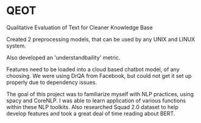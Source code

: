 # QEOT
Qualitative Evaluation of Text for Cleaner Knowledge Base

Created 2 preprocessing models, that can be used by any UNIX and LINUX system.

Also developed an 'understandbaility' metric. 
 
 Features need to be loaded into a cloud based chatbot model, of any choosing. We were using DrQA from Facebook, but could not get it set up properly due to dependency issues.
 
 The goal of this project was to familiarize myself with NLP practices, using spacy and CoreNLP. I was able to learn application of various functions within these NLP toolkits. Also researched Squad 2.0 dataset to help develop features and took a great deal of time reading about BERT. 
